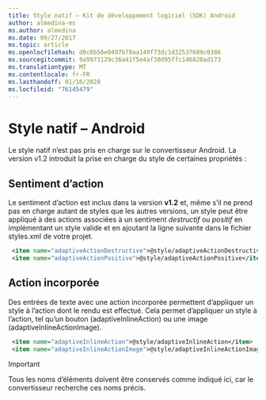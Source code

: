 ```yaml
---
title: Style natif – Kit de développement logiciel (SDK) Android
author: almedina-ms
ms.author: almedina
ms.date: 09/27/2017
ms.topic: article
ms.openlocfilehash: d0c6b56e0497b78aa149f73dc1d32537689c0386
ms.sourcegitcommit: 9a9973129c36a41f5e4af30d95ffc146820ad173
ms.translationtype: MT
ms.contentlocale: fr-FR
ms.lasthandoff: 01/16/2020
ms.locfileid: "76145479"
---
```

# <a name="native-styling---android"></a>Style natif – Android

Le style natif n’est pas pris en charge sur le convertisseur Android. La version v1.2 introduit la prise en charge du style de certaines propriétés :

## <a name="action-sentiment"></a>Sentiment d’action

Le sentiment d’action est inclus dans la version **v1.2** et, même s’il ne prend pas en charge autant de styles que les autres versions, un style peut être appliqué à des actions associées à un sentiment *destructif* ou *positif* en implémentant un style valide et en ajoutant la ligne suivante dans le fichier styles.xml de votre projet.

```styles.xml
 <item name="adaptiveActionDestructive">@style/adaptiveActionDestructive</item>
 <item name="adaptiveActionPositive">@style/adaptiveActionPositive</item>
```

## <a name="inline-action"></a>Action incorporée

Des entrées de texte avec une action incorporée permettent d’appliquer un style à l’action dont le rendu est effectué. Cela permet d’appliquer un style à l’action, tel qu’un bouton (adaptiveInlineAction) ou une image (adaptiveInlineActionImage).

```styles.xml
 <item name="adaptiveInlineAction">@style/adaptiveInlineAction</item>
 <item name="adaptiveInlineActionImage">@style/adaptiveInlineActionImage</item>
```

> [!IMPORTANT]
> Tous les noms d’éléments doivent être conservés comme indiqué ici, car le convertisseur recherche ces noms précis.
